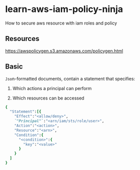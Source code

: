 # learn-aws-iam-policy-ninja
How to secure aws resource with iam roles and policy

## Resources

https://awspolicygen.s3.amazonaws.com/policygen.html

## Basic
`Jso`n-formatted documents, contain a statement that specifies:

1. Which actions a principal can perform

2. Which resources can be accessed

```ruby
{
  "Statement":[{
    "Effect":"<allow/deny>",
    `"Principal"`:"<arn/iam/sts/role/user>",
    "Action":"<action>",
    "Resource":"<arn>",
    "Condition":{
      "<condition>":{
        "key":"<value>"
      }
    }
  ]
}
```
